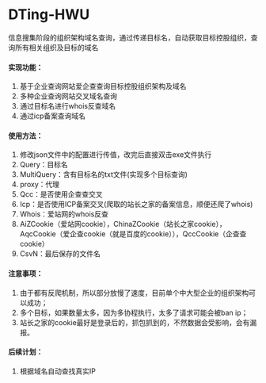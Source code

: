 # DTing-HWU
信息搜集阶段的组织架构域名查询，通过传递目标名，自动获取目标控股组织，查询所有相关组织及目标的域名
#### 实现功能：
1. 基于企业查询网站爱企查查询目标控股组织架构及域名
2. 多种企业查询网站交叉域名查询
3. 通过目标名进行whois反查域名
4. 通过icp备案查询域名
#### 使用方法：
1. 修改json文件中的配置进行传值，改完后直接双击exe文件执行
2. Query：目标名
3. MultiQuery：含有目标名的txt文件(实现多个目标查询)
4. proxy：代理
5. Qcc：是否使用企查查交叉
6. Icp：是否使用ICP备案交叉(爬取的站长之家的备案信息，顺便还爬了whois)
7. Whois：爱站网的whois反查
8. AiZCookie（爱站网cookie），ChinaZCookie（站长之家cookie），AqcCookie（爱企查cookie（就是百度的cookie）），QccCookie（企查查cookie）
9. CsvN：最后保存的文件名
#### 注意事项：
1. 由于都有反爬机制，所以部分放慢了速度，目前单个中大型企业的组织架构可以成功；
2. 多个目标，如果数量太多，因为多协程执行，太多了请求可能会被ban ip；
3. 站长之家的cookie最好是登录后的，抓包抓到的，不然数据会受影响，会有漏报。
#### 后续计划：
1. 根据域名自动查找真实IP
